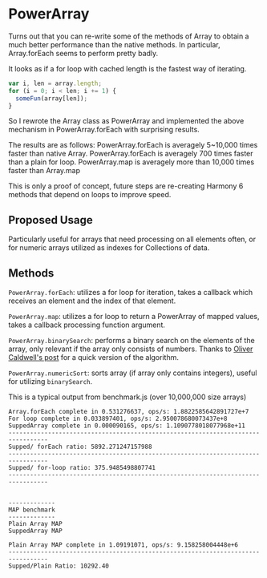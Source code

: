# PowerArray

Turns out that you can re-write some of the methods of Array to obtain a much better performance than the native methods.
In particular, Array.forEach seems to perform pretty badly.

It looks as if a for loop with cached length is the fastest way of iterating.
```javascript
var i, len = array.length;
for (i = 0; i < len; i += 1) {
  someFun(array[len]);
}
```

So I rewrote the Array class as PowerArray and implemented the above mechanism in PowerArray.forEach with surprising results.

The results are as follows:
PowerArray.forEach is averagely 5~10,000 times faster than native Array.
PowerArray.forEach is averagely 700 times faster than a plain for loop.
PowerArray.map is averagely more than 10,000 times faster than Array.map

This is only a proof of concept, future steps are re-creating Harmony 6 methods that depend on loops to improve speed.

## Proposed Usage

Particularly useful for arrays that need processing on all elements often, or for numeric arrays utilized as indexes for Collections of data.

## Methods

`PowerArray.forEach`: utilizes a for loop for iteration, takes a callback which receives an element and the index of that element.

`PowerArray.map`: utilizes a for loop to return a PowerArray of mapped values, takes a callback processing function argument.

`PowerArray.binarySearch`: performs a binary search on the elements of the array, only relevant if the array only consists of numbers. Thanks to [Oliver Caldwell's post](http://oli.me.uk/2013/06/08/searching-javascript-arrays-with-a-binary-search/) for a quick version of the algorithm.

`PowerArray.numericSort`: sorts array (if array only contains integers), useful for utilizing `binarySearch`.

This is a typical output from benchmark.js (over 10,000,000 size arrays)

```
Array.forEach complete in 0.531276637, ops/s: 1.8822585642891727e+7
For loop complete in 0.033897401, ops/s: 2.950078680073437e+8
SuppedArray complete in 0.000090165, ops/s: 1.1090778018077968e+11
---------------------------------------------------------------------------------
Supped/ forEach ratio: 5892.271247157988
---------------------------------------------------------------------------------
Supped/ for-loop ratio: 375.9485498807741
---------------------------------------------------------------------------------


-------------
MAP benchmark
-------------
Plain Array MAP
SuppedArray MAP

Plain Array MAP complete in 1.09191071, ops/s: 9.158258004448e+6
---------------------------------------------------------------------------------
Supped/Plain Ratio: 10292.40
```
